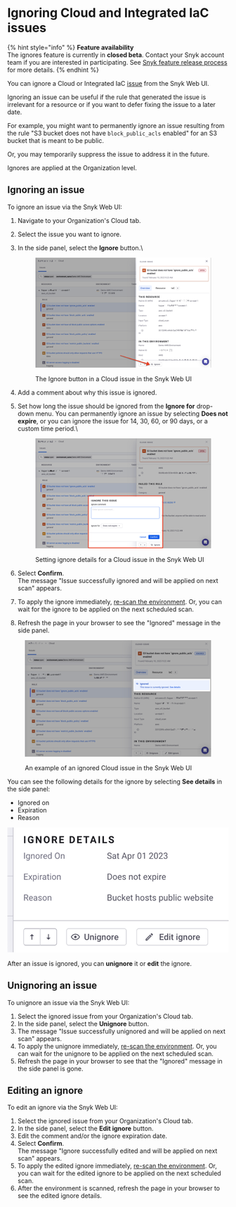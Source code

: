 # Ignoring Cloud and Integrated IaC issues

{% hint style="info" %}
**Feature availability**\
The ignores feature is currently in **closed beta**. Contact your Snyk account team if you are interested in participating. See [Snyk feature release process](../../../more-info/snyk-feature-release-process.md) for more details.
{% endhint %}

You can ignore a Cloud or Integrated IaC [issue](./) from the Snyk Web UI.

Ignoring an issue can be useful if the rule that generated the issue is irrelevant for a resource or if you want to defer fixing the issue to a later date.

For example, you might want to permanently ignore an issue resulting from the rule "S3 bucket does not have `block_public_acls` enabled" for an S3 bucket that is meant to be public.

Or, you may temporarily suppress the issue to address it in the future.

Ignores are applied at the Organization level.

## Ignoring an issue <a href="#docs-internal-guid-328370e3-7fff-a6c7-193a-31d26381f4e0" id="docs-internal-guid-328370e3-7fff-a6c7-193a-31d26381f4e0"></a>

To ignore an issue via the Snyk Web UI:

1. Navigate to your Organization's Cloud tab.
2. Select the issue you want to ignore.
3.  In the side panel, select the **Ignore** button.\


    <figure><img src="../../../.gitbook/assets/snyk-cloud-ignore-button.png" alt="The Ignore button in a Cloud issue in the Snyk Web UI"><figcaption><p>The Ignore button in a Cloud issue in the Snyk Web UI</p></figcaption></figure>
4. Add a comment about why this issue is ignored.
5.  Set how long the issue should be ignored from the **Ignore for** drop-down menu. You can permanently ignore an issue by selecting **Does not expire**, or you can ignore the issue for 14, 30, 60, or 90 days, or a custom time period.\


    <figure><img src="../../../.gitbook/assets/snyk-cloud-ignore-settings.png" alt="Setting ignore details for a Cloud issue in the Snyk Web UI"><figcaption><p>Setting ignore details for a Cloud issue in the Snyk Web UI</p></figcaption></figure>
6. Select **Confirm**.\
   The message "Issue successfully ignored and will be applied on next scan" appears.
7. To apply the ignore immediately, [re-scan the environment](../snyk-environments/scan-a-snyk-cloud-environment.md). Or, you can wait for the ignore to be applied on the next scheduled scan.
8. Refresh the page in your browser to see the "Ignored" message in the side panel.

<figure><img src="../../../.gitbook/assets/snyk-cloud-ignored-issue-example.png" alt="An example of an ignored Cloud issue in the Snyk Web UI"><figcaption><p>An example of an ignored Cloud issue in the Snyk Web UI</p></figcaption></figure>

You can see the following details for the ignore by selecting **See details** in the side panel:

* Ignored on
* Expiration
* Reason

<img src="../../../.gitbook/assets/snyk-cloud-ignore-details.png" alt="Example details of an ignored Cloud issue" data-size="original">

After an issue is ignored, you can **unignore** it or **edit** the ignore.

## Unignoring an issue

To unignore an issue via the Snyk Web UI:

1. Select the ignored issue from your Organization's Cloud tab.
2. In the side panel, select the **Unignore** button.
3. The message "Issue successfully unignored and will be applied on next scan" appears.
4. To apply the unignore immediately, [re-scan the environment](../snyk-environments/scan-a-snyk-cloud-environment.md). Or, you can wait for the unignore to be applied on the next scheduled scan.
5. Refresh the page in your browser to see that the "Ignored" message in the side panel is gone.

## Editing an ignore

To edit an ignore via the Snyk Web UI:

1. Select the ignored issue from your Organization's Cloud tab.
2. In the side panel, select the **Edit ignore** button.
3. Edit the comment and/or the ignore expiration date.
4. Select **Confirm**.\
   The message "Ignore successfully edited and will be applied on next scan" appears.
5. To apply the edited ignore immediately, [re-scan the environment](../snyk-environments/scan-a-snyk-cloud-environment.md). Or, you can wait for the edited ignore to be applied on the next scheduled scan.
6. After the environment is scanned, refresh the page in your browser to see the edited ignore details.
